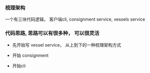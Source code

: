 ### 梳理架构

一个有三块代码逻辑， 客户端cli, consignment service, vessels service

### 代码思路, 思路可以有很多种， 可以很灵活

- 先开始写 vessel service， 从上到下的一种梳理架构方式

- 开始 consignment

- 开始cli



